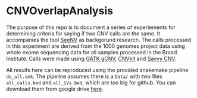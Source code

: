 # CNVOverlapAnalysis
The purpose of this repo is to document a series of experiements for determining criteria for saying if two CNV calls are the same. It accompanies the tool [SeeNV](https://github.com/MSBradshaw/SeeNV) as backgorund research. 
The calls processed in this experiment are derived from the 1000 genomes project data using whole exome sequencing data for all samples processed in the Broad Institute.
Calls were made using [GATK gCNV](https://github.com/MSBradshaw/GATK_CNV_caller), [CNVkit](https://github.com/MSBradshaw/CNVkitSnakeMake) and [Savvy CNV](https://github.com/MSBradshaw/SavvySnakemake).

All results here can be reproduced using the provided snakemake pipeline `do_all.smk`. 
The pipeline assumes there is a `Data/` with two files `all_calls.bed` and `all_SVs.bed`, which are too big for github. You can download them from google drive [here](https://drive.google.com/file/d/1s5jjXGS_dkLZu21HdpcwQ2ECEESPLIL5/view?usp=sharing).
